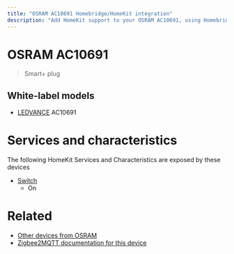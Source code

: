 ```yaml
---
title: "OSRAM AC10691 Homebridge/HomeKit integration"
description: "Add HomeKit support to your OSRAM AC10691, using Homebridge, Zigbee2MQTT and homebridge-z2m."
---
```

<!---
This file has been GENERATED using src/docgen/docgen.ts
DO NOT EDIT THIS FILE MANUALLY!
-->
# OSRAM AC10691
> Smart+ plug


## White-label models
* [LEDVANCE](../index.md#ledvance) AC10691

# Services and characteristics
The following HomeKit Services and Characteristics are exposed by
these devices

* [Switch](../../switch.md)
  * On


# Related
* [Other devices from OSRAM](../index.md#osram)
* [Zigbee2MQTT documentation for this device](https://www.zigbee2mqtt.io/devices/AC10691.html)